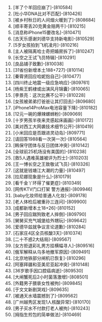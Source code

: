 
1. [羊了个羊回应崩了]-[810584]
1. [杜小华DNA比对不匹配]-[810426]
1. [被乡村秋日的人间烟火暖到了]-[808684]
1. [顺丰寄丢20克黄金赔两千]-[810215]
1. [消息称iPhone15要改名]-[810471]
1. [古天乐感谢刘德华支持新电影]-[810529]
1. [5岁女孩拍到飞机凌月]-[810216]
1. [主人被隔离哈士奇把婚房拆了]-[810247]
1. [长空之王试飞员特辑]-[810291]
1. [良品铺子致歉]-[810038]
1. [31省份新增本土188+727]-[810114]
1. [秦霄贤回应哈妮抱自己]-[810477]
1. [四川终止地震一级应急响应]-[809761]
1. [杨紫王鹤棣或出演风月锦囊]-[810065]
1. [李景亮：这次比赛不公平]-[810228]
1. [女孩被弟弟打爸爸让其打回去]-[809680]
1. [iPhone14ProMax电池容量下降]-[810182]
1. [12元一碗的爆辣螺蛳粉]-[809069]
1. [十岁男孩半夜来灵感起床画画]-[810172]
1. [美对西工大网袭技术细节公开]-[810419]
1. [小米回应是否跟进灵动岛]-[809771]
1. [请回答1988看一次哭一次]-[810564]
1. [韩保守团体与反日团体冲突]-[810142]
1. [全球前25机场没有美国的]-[810238]
1. [救5人遇难英雄被评为烈士]-[810203]
1. [王一博长空之王致敬试飞员]-[810326]
1. [这就是钱塘江大潮的力量]-[810497]
1. [拉尼娜现象是什么]-[810179]
1. [看千金丫环得了催更症]-[810349]
1. [网传KTV门口打架 警方通报]-[809946]
1. [baby化妆师给普通人化妆]-[809178]
1. [老人体检后被重孙三连问]-[809900]
1. [成都新增本土18+26]-[810152]
1. [男子回应踹狗致老人摔倒]-[809790]
1. [舅舅买充气城堡给外甥玩]-[809642]
1. [爱德华兹就争议言论道歉]-[810284]
1. [石家庄4区全员核酸3天]-[810374]
1. [二十不惑2大结局]-[809567]
1. [女方拒退彩礼男方挂横幅寻人]-[809516]
1. [俄军解释从乌多地撤军原因]-[809491]
1. [北京地铁部分闸机已恢复]-[810296]
1. [阿塞拜疆和亚美尼亚起冲突]-[810148]
1. [36岁歌手因口腔癌病逝]-[809530]
1. [大闸蟹死后2小时菌落激增]-[808501]
1. [外籍男子猥亵女性被拘]-[809845]
1. [于文文新剧哭戏]-[809635]
1. [被通天水墙震撼到了]-[809562]
1. [广州越秀区发现1人核酸异常]-[810170]
1. [男子买水不付款打老人被拘]-[810243]
1. [拇指生煎包的简单做法]-[810469]